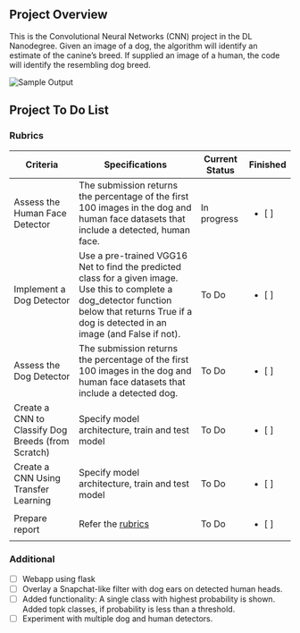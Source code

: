 [//]: # (Image References)

[image1]: ./images/sample_dog_output.png "Sample Output"
[image2]: ./images/vgg16_model.png "VGG-16 Model Layers"
[image3]: ./images/vgg16_model_draw.png "VGG16 Model Figure"


## Project Overview

This is the Convolutional Neural Networks (CNN) project in the DL Nanodegree. Given an image of a dog, the algorithm will identify an estimate of the canine’s breed.  If supplied an image of a human, the code will identify the resembling dog breed.  

![Sample Output][image1]

## Project To Do List

### Rubrics
| Criteria                                           | Specifications                                                                                                                                                                                        | Current Status | Finished |
|----------------------------------------------------|-------------------------------------------------------------------------------------------------------------------------------------------------------------------------------------------------------|----------------|----------|
| Assess the Human Face Detector                     | The submission returns the percentage of the first 100 images in the dog and human face datasets that include a detected, human face.                                                                 | In progress    |<ul><li>[ ]</li></ul>|
| Implement a Dog Detector                           | Use a pre-trained VGG16 Net to find the predicted class for a given image. Use this to complete a  dog_detector function below that returns True if a dog is detected in an image (and False if not). | To Do          |<ul><li>[ ]</li></ul>|
| Assess the Dog Detector                            | The submission returns the percentage of the first 100 images in the dog and human face datasets that include a detected dog.                                                                         | To Do          |<ul><li>[ ]</li></ul>|
| Create a CNN to Classify Dog Breeds (from Scratch) | Specify model architecture, train and test model                                                                                                                                                      | To Do          |<ul><li>[ ]</li></ul>|
| Create a CNN Using Transfer Learning               | Specify model architecture, train and test model                                                                                                                                                      | To Do          |<ul><li>[ ]</li></ul>|
| Prepare report                                     | Refer the [rubrics](https://review.udacity.com/#!/rubrics/2259/view)                                                                                                                                  | To Do          |<ul><li>[ ]</li></ul>|


### Additional
- [ ] Webapp using flask
- [ ] Overlay a Snapchat-like filter with dog ears on detected human heads.
- [ ] Added functionality: A single class with highest probability is shown. Added topk classes, if probability is less than a threshold.
- [ ] Experiment with multiple dog and human detectors.
